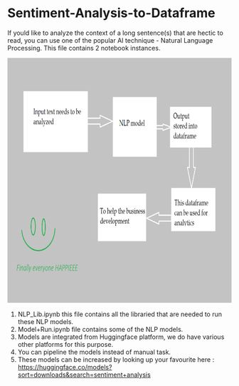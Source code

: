 # Sentiment-Analysis-to-Dataframe
If yould like to analyze the context of a long sentence(s) that are hectic to read, you can use one of the popular AI technique - Natural Language Processing. This file contains 2 notebook instances.
<!--  -->
<img src="NLP+Model+For+Sentiment+Analysis.png" style="height:550px; width:100%">
<!--  -->

1. NLP_Lib.ipynb this file contains all the libraried that are needed to run these NLP models.
2. Model+Run.ipynb file contains some of the NLP models.
2. Models are integrated from Huggingface platform, we do have various other platforms for this purpose.
3. You can pipeline the models instead of manual task.
4. These models can be increased by looking up your favourite here : https://huggingface.co/models?sort=downloads&search=sentiment+analysis
